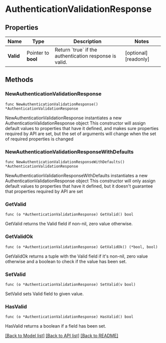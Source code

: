 # AuthenticationValidationResponse

## Properties

Name | Type | Description | Notes
---- | ---- | ----------- | ------
**Valid** | Pointer to **bool** | Return &#x60;true&#x60; if the authentication response is valid. | [optional] [readonly] 

## Methods

### NewAuthenticationValidationResponse

`func NewAuthenticationValidationResponse() *AuthenticationValidationResponse`

NewAuthenticationValidationResponse instantiates a new AuthenticationValidationResponse object
This constructor will assign default values to properties that have it defined,
and makes sure properties required by API are set, but the set of arguments
will change when the set of required properties is changed

### NewAuthenticationValidationResponseWithDefaults

`func NewAuthenticationValidationResponseWithDefaults() *AuthenticationValidationResponse`

NewAuthenticationValidationResponseWithDefaults instantiates a new AuthenticationValidationResponse object
This constructor will only assign default values to properties that have it defined,
but it doesn't guarantee that properties required by API are set

### GetValid

`func (o *AuthenticationValidationResponse) GetValid() bool`

GetValid returns the Valid field if non-nil, zero value otherwise.

### GetValidOk

`func (o *AuthenticationValidationResponse) GetValidOk() (*bool, bool)`

GetValidOk returns a tuple with the Valid field if it's non-nil, zero value otherwise
and a boolean to check if the value has been set.

### SetValid

`func (o *AuthenticationValidationResponse) SetValid(v bool)`

SetValid sets Valid field to given value.

### HasValid

`func (o *AuthenticationValidationResponse) HasValid() bool`

HasValid returns a boolean if a field has been set.


[[Back to Model list]](../README.md#documentation-for-models) [[Back to API list]](../README.md#documentation-for-api-endpoints) [[Back to README]](../README.md)


